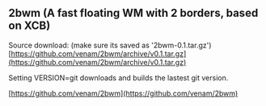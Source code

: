 2bwm (A fast floating WM with 2 borders, based on XCB)
------------------------------------------------------

Source download: (make sure its saved as '2bwm-0.1.tar.gz')
[https://github.com/venam/2bwm/archive/v0.1.tar.gz](https://github.com/venam/2bwm/archive/v0.1.tar.gz)

Setting VERSION=git downloads and builds the lastest git version.

[https://github.com/venam/2bwm](https://github.com/venam/2bwm)
